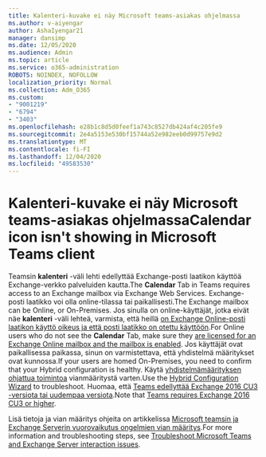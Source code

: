 ```yaml
---
title: Kalenteri-kuvake ei näy Microsoft teams-asiakas ohjelmassa
ms.author: v-aiyengar
author: AshaIyengar21
manager: dansimp
ms.date: 12/05/2020
ms.audience: Admin
ms.topic: article
ms.service: o365-administration
ROBOTS: NOINDEX, NOFOLLOW
localization_priority: Normal
ms.collection: Adm_O365
ms.custom:
- "9001219"
- "6794"
- "3403"
ms.openlocfilehash: e28b1c8d5d0feef1a743c8527db424af4c205fe9
ms.sourcegitcommit: 2e4a5153e530bf15744a52e982eeb0d99757e9d2
ms.translationtype: MT
ms.contentlocale: fi-FI
ms.lasthandoff: 12/04/2020
ms.locfileid: "49583530"
---
```

# <a name="calendar-icon-isnt-showing-in-microsoft-teams-client"></a><span data-ttu-id="40dd6-102">Kalenteri-kuvake ei näy Microsoft teams-asiakas ohjelmassa</span><span class="sxs-lookup"><span data-stu-id="40dd6-102">Calendar icon isn't showing in Microsoft Teams client</span></span>

<span data-ttu-id="40dd6-103">Teamsin **kalenteri** -väli lehti edellyttää Exchange-posti laatikon käyttöä Exchange-verkko palveluiden kautta.</span><span class="sxs-lookup"><span data-stu-id="40dd6-103">The **Calendar** Tab in Teams requires access to an Exchange mailbox via Exchange Web Services.</span></span> <span data-ttu-id="40dd6-104">Exchange-posti laatikko voi olla online-tilassa tai paikallisesti.</span><span class="sxs-lookup"><span data-stu-id="40dd6-104">The Exchange mailbox can be Online, or On-Premises.</span></span> <span data-ttu-id="40dd6-105">Jos sinulla on online-käyttäjät, jotka eivät näe **kalenteri** -väli lehteä, varmista, että heillä [on Exchange Online-posti laatikon käyttö oikeus ja että posti laatikko on otettu käyttöön](https://docs.microsoft.com/exchange/recipients-in-exchange-online/create-user-mailboxes).</span><span class="sxs-lookup"><span data-stu-id="40dd6-105">For Online users who do not see the **Calendar** Tab, make sure they [are licensed for an Exchange Online mailbox and the mailbox is enabled](https://docs.microsoft.com/exchange/recipients-in-exchange-online/create-user-mailboxes).</span></span> <span data-ttu-id="40dd6-106">Jos käyttäjät ovat paikallisessa paikassa, sinun on varmistettava, että yhdistelmä määritykset ovat kunnossa.</span><span class="sxs-lookup"><span data-stu-id="40dd6-106">If your users are homed On-Premises, you need to confirm that your Hybrid configuration is healthy.</span></span> <span data-ttu-id="40dd6-107">Käytä [yhdistelmämäärityksen ohjattua toimintoa](https://docs.microsoft.com/exchange/hybrid-deployment/hybrid-agent) vianmääritystä varten.</span><span class="sxs-lookup"><span data-stu-id="40dd6-107">Use the [Hybrid Configuration Wizard](https://docs.microsoft.com/exchange/hybrid-deployment/hybrid-agent) to troubleshoot.</span></span> <span data-ttu-id="40dd6-108">Huomaa, että [Teams edellyttää Exchange 2016 CU3 -versiota tai uudempaa versiota](https://docs.microsoft.com/microsoftteams/exchange-teams-interact).</span><span class="sxs-lookup"><span data-stu-id="40dd6-108">Note that [Teams requires Exchange 2016 CU3 or higher](https://docs.microsoft.com/microsoftteams/exchange-teams-interact).</span></span>

<span data-ttu-id="40dd6-109">Lisä tietoja ja vian määritys ohjeita on artikkelissa [Microsoft teamsin ja Exchange Serverin vuorovaikutus ongelmien vian määritys](https://docs.microsoft.com/microsoftteams/troubleshoot/known-issues/teams-exchange-interaction-issue).</span><span class="sxs-lookup"><span data-stu-id="40dd6-109">For more information and troubleshooting steps, see [Troubleshoot Microsoft Teams and Exchange Server interaction issues](https://docs.microsoft.com/microsoftteams/troubleshoot/known-issues/teams-exchange-interaction-issue).</span></span>
